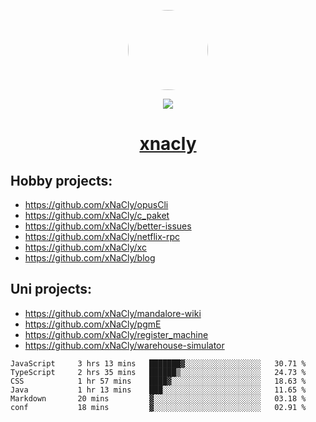 <p align="center">
  <img style="border-radius: 100px" width="128" height="128" src="https://avatars.githubusercontent.com/u/47723417?v=4"/>
</p>
<p align="center">
  <img src="https://komarev.com/ghpvc/?username=xnacly&&style=flat-square"/>
</p>

<h1 align="center"><a href="https://xnacly.me"> xnacly</a> </h1>

## Hobby projects:
- https://github.com/xNaCly/opusCli
- https://github.com/xNaCly/c_paket
- https://github.com/xNaCly/better-issues
- https://github.com/xNaCly/netflix-rpc
- https://github.com/xNaCly/xc
- https://github.com/xNaCly/blog

## Uni projects:
- https://github.com/xNaCly/mandalore-wiki
- https://github.com/xNaCly/pgmE
- https://github.com/xNaCly/register_machine
- https://github.com/xNaCly/warehouse-simulator


<!--START_SECTION:waka-->

```text
JavaScript     3 hrs 13 mins   ███████▓░░░░░░░░░░░░░░░░░   30.71 %
TypeScript     2 hrs 35 mins   ██████▒░░░░░░░░░░░░░░░░░░   24.73 %
CSS            1 hr 57 mins    ████▓░░░░░░░░░░░░░░░░░░░░   18.63 %
Java           1 hr 13 mins    ███░░░░░░░░░░░░░░░░░░░░░░   11.65 %
Markdown       20 mins         ▓░░░░░░░░░░░░░░░░░░░░░░░░   03.18 %
conf           18 mins         ▓░░░░░░░░░░░░░░░░░░░░░░░░   02.91 %
```

<!--END_SECTION:waka-->
